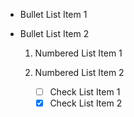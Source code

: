 * Bullet List Item 1

* Bullet List Item 2

  1. Numbered List Item 1

  2. Numbered List Item 2

     * [ ] Check List Item 1
     * [x] Check List Item 2
